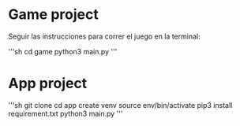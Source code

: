 # Game project

Seguir las instrucciones para correr el juego en la terminal:

'''sh
cd game
python3 main.py
'''

# App project

'''sh
git clone
cd app
create venv
source env/bin/activate
pip3 install requirement.txt
python3 main.py
'''
